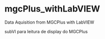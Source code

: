 # mgcPlus_withLabVIEW
Data Aquisition from MGCPlus with LabVIEW

subVI para leitura de display do MGCPlus
